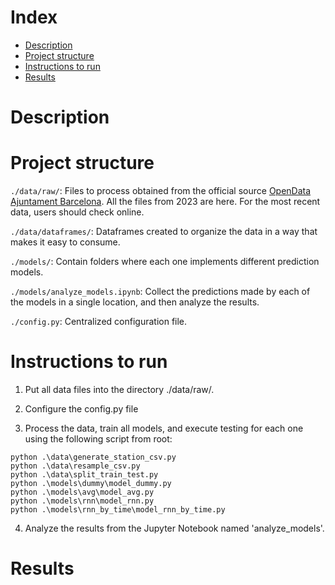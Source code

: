 # Index
- [Description](#Description)
- [Project structure](#project-structure)
- [Instructions to run](#instructions-to-run)
- [Results](#Results)

# Description


# Project structure

`./data/raw/`: Files to process obtained from the official source [OpenData Ajuntament Barcelona](https://opendata-ajuntament.barcelona.cat/data/ca/dataset/estat-estacions-bicing). All the files from 2023 are here. For the most recent data, users should check online.

`./data/dataframes/`: Dataframes created to organize the data in a way that makes it easy to consume.

`./models/`: Contain folders where each one implements different prediction models.

`./models/analyze_models.ipynb`: Collect the predictions made by each of the models in a single location, and then analyze the results.

`./config.py`: Centralized configuration file.


# Instructions to run

1. Put all data files into the directory ./data/raw/.

2. Configure the config.py file

3. Process the data, train all models, and execute testing for each one using the following script from root:

```
python .\data\generate_station_csv.py
python .\data\resample_csv.py
python .\data\split_train_test.py
python .\models\dummy\model_dummy.py
python .\models\avg\model_avg.py
python .\models\rnn\model_rnn.py
python .\models\rnn_by_time\model_rnn_by_time.py
```

4. Analyze the results from the Jupyter Notebook named 'analyze_models'.

# Results

